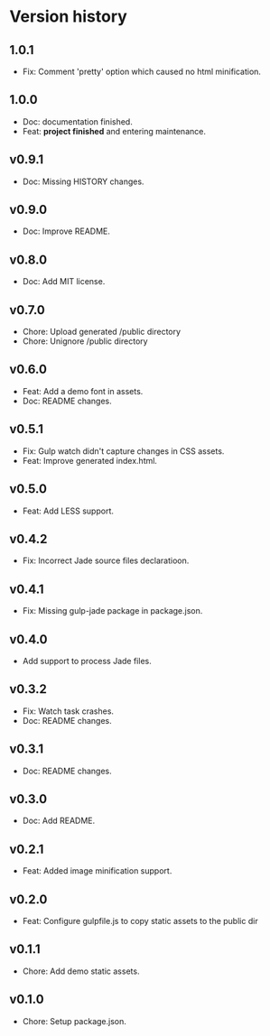 # Version history


## 1.0.1
* Fix: Comment 'pretty' option which caused no html minification.

## 1.0.0
* Doc: documentation finished.
* Feat: **project finished** and entering maintenance.

## v0.9.1
* Doc: Missing HISTORY changes.

## v0.9.0
* Doc: Improve README.

## v0.8.0
* Doc: Add MIT license.

## v0.7.0
* Chore: Upload generated /public directory
* Chore: Unignore /public directory

## v0.6.0
* Feat: Add a demo font in assets.
* Doc: README changes.

## v0.5.1
* Fix: Gulp watch didn't capture changes in CSS assets.
* Feat: Improve generated index.html.

## v0.5.0
* Feat: Add LESS support.

## v0.4.2
* Fix: Incorrect Jade source files declaratioon.

## v0.4.1
* Fix: Missing gulp-jade package in package.json.

## v0.4.0
* Add support to process Jade files.

## v0.3.2
* Fix: Watch task crashes.
* Doc: README changes.

## v0.3.1
* Doc: README changes.

## v0.3.0
* Doc: Add README.

## v0.2.1
* Feat: Added image minification support.

## v0.2.0
* Feat: Configure gulpfile.js to copy static assets to the public dir

## v0.1.1
* Chore: Add demo static assets.

## v0.1.0
* Chore: Setup package.json.
